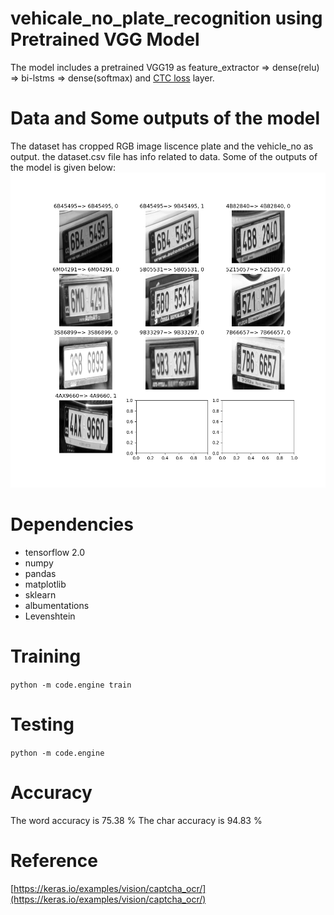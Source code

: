 # vehicale_no_plate_recognition using Pretrained VGG Model

The model includes a pretrained VGG19 as feature_extractor => dense(relu) => bi-lstms => dense(softmax) and [CTC loss](https://towardsdatascience.com/intuitively-understanding-connectionist-temporal-classification-3797e43a86c) layer.


# Data and Some outputs of the model
The dataset has cropped RGB image liscence plate and the vehicle_no as output. the dataset.csv file has info related to data. Some of the outputs of the model is given below:
![image](https://github.com/vikey725/vehicale_no_plate_recognition/blob/main/saved_img/pred_2.png)

# Dependencies
- tensorflow 2.0
- numpy
- pandas
- matplotlib
- sklearn
- albumentations
- Levenshtein

# Training

  ```python -m code.engine train```

# Testing

  ```python -m code.engine```

  
# Accuracy

The word accuracy is 75.38 %
The char accuracy is 94.83 %

# Reference

[https://keras.io/examples/vision/captcha_ocr/](https://keras.io/examples/vision/captcha_ocr/)
